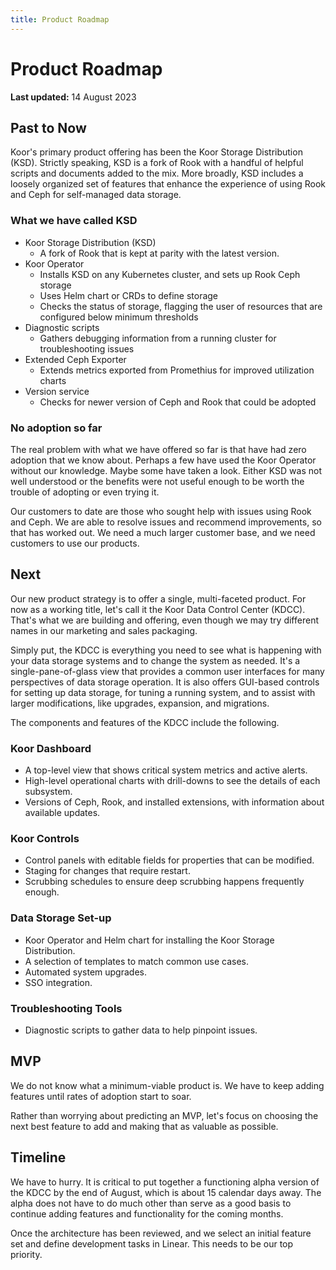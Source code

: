 ```yaml
---
title: Product Roadmap
---
```


# Product Roadmap


**Last updated:** 14 August 2023

## Past to Now

Koor's primary product offering has been the Koor Storage Distribution (KSD). Strictly speaking, KSD is a fork of Rook with a handful of helpful scripts and documents added to the mix. More broadly, KSD includes a loosely organized set of features that enhance the experience of using Rook and Ceph for self-managed data storage. 

### What we have called KSD

* Koor Storage Distribution (KSD)
  * A fork of Rook that is kept at parity with the latest version.
* Koor Operator
  * Installs KSD on any Kubernetes cluster, and sets up Rook Ceph storage
  * Uses Helm chart or CRDs to define storage
  * Checks the status of storage, flagging the user of resources that are configured below minimum thresholds
* Diagnostic scripts
  * Gathers debugging information from a running cluster for troubleshooting issues
* Extended Ceph Exporter
  * Extends metrics exported from Promethius for improved utilization charts
* Version service
  * Checks for newer version of Ceph and Rook that could be adopted

### No adoption so far

The real problem with what we have offered so far is that have had zero adoption that we know about. Perhaps a few have used the Koor Operator without our knowledge. Maybe some have taken a look. Either KSD was not well understood or the benefits were not useful enough to be worth the trouble of adopting or even trying it.

Our customers to date are those who sought help with issues using Rook and Ceph. We are able to resolve issues and recommend improvements, so that has worked out. We need a much larger customer base, and we need customers to use our products.


## Next

Our new product strategy is to offer a single, multi-faceted product. For now as a working title, let's call it the Koor Data Control Center (KDCC). That's what we are building and offering, even though we may try different names in our marketing and sales packaging.

Simply put, the KDCC is everything you need to see what is happening with your data storage systems and to change the system as needed. It's a single-pane-of-glass view that provides a common user interfaces for many perspectives of data storage operation. It is also offers GUI-based controls for setting up data storage, for tuning a running system, and to assist with larger modifications, like upgrades, expansion, and migrations.

The components and features of the KDCC include the following.

### Koor Dashboard

* A top-level view that shows critical system metrics and active alerts.
* High-level operational charts with drill-downs to see the details of each subsystem.
* Versions of Ceph, Rook, and installed extensions, with information about available updates.

### Koor Controls

* Control panels with editable fields for properties that can be modified.
* Staging for changes that require restart.
* Scrubbing schedules to ensure deep scrubbing happens frequently enough.

### Data Storage Set-up

* Koor Operator and Helm chart for installing the Koor Storage Distribution.
* A selection of templates to match common use cases.
* Automated system upgrades.
* SSO integration.

### Troubleshooting Tools

* Diagnostic scripts to gather data to help pinpoint issues.


## MVP

We do not know what a minimum-viable product is. We have to keep adding features until rates of adoption start to soar. 

Rather than worrying about predicting an MVP, let's focus on choosing the next best feature to add and making that as valuable as possible.


## Timeline

We have to hurry. It is critical to put together a functioning alpha version of the KDCC by the end of August, which is about 15 calendar days away. The alpha does not have to do much other than serve as a good basis to continue adding features and functionality for the coming months.

Once the architecture has been reviewed, and we select an initial feature set and define development tasks in Linear. This needs to be our top priority.
